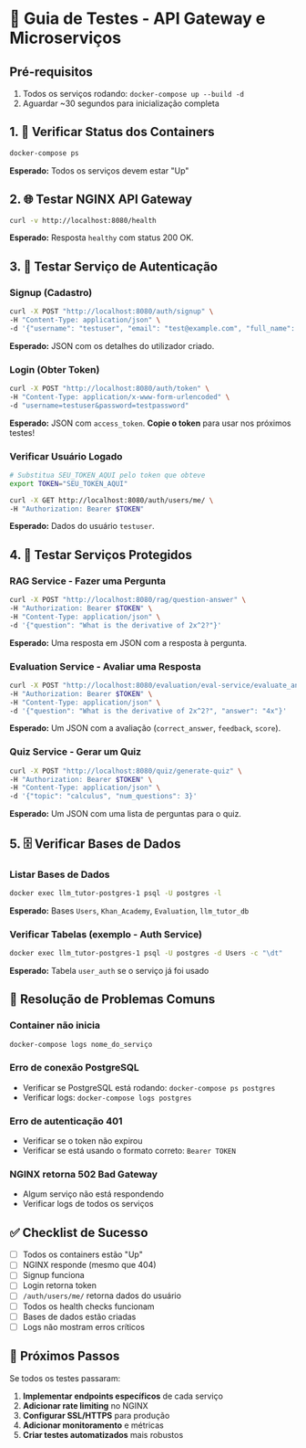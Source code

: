 # 🧪 Guia de Testes - API Gateway e Microserviços

## Pré-requisitos
1. Todos os serviços rodando: `docker-compose up --build -d`
2. Aguardar ~30 segundos para inicialização completa

## 1. 🔧 Verificar Status dos Containers
```bash
docker-compose ps
```
**Esperado:** Todos os serviços devem estar "Up"

## 2. 🌐 Testar NGINX API Gateway
```bash
curl -v http://localhost:8080/health
```
**Esperado:** Resposta `healthy` com status 200 OK.

## 3. 🔐 Testar Serviço de Autenticação

### Signup (Cadastro)
```bash
curl -X POST "http://localhost:8080/auth/signup" \
-H "Content-Type: application/json" \
-d '{"username": "testuser", "email": "test@example.com", "full_name": "Test User", "password": "testpassword"}'
```
**Esperado:** JSON com os detalhes do utilizador criado.

### Login (Obter Token)
```bash
curl -X POST "http://localhost:8080/auth/token" \
-H "Content-Type: application/x-www-form-urlencoded" \
-d "username=testuser&password=testpassword"
```
**Esperado:** JSON com `access_token`.
**Copie o token** para usar nos próximos testes!

### Verificar Usuário Logado
```bash
# Substitua SEU_TOKEN_AQUI pelo token que obteve
export TOKEN="SEU_TOKEN_AQUI"

curl -X GET http://localhost:8080/auth/users/me/ \
-H "Authorization: Bearer $TOKEN"
```
**Esperado:** Dados do usuário `testuser`.

## 4. 🤖 Testar Serviços Protegidos

### RAG Service - Fazer uma Pergunta
```bash
curl -X POST "http://localhost:8080/rag/question-answer" \
-H "Authorization: Bearer $TOKEN" \
-H "Content-Type: application/json" \
-d '{"question": "What is the derivative of 2x^2?"}'
```
**Esperado:** Uma resposta em JSON com a resposta à pergunta.

### Evaluation Service - Avaliar uma Resposta
```bash
curl -X POST "http://localhost:8080/evaluation/eval-service/evaluate_answer" \
-H "Authorization: Bearer $TOKEN" \
-H "Content-Type: application/json" \
-d '{"question": "What is the derivative of 2x^2?", "answer": "4x"}'
```
**Esperado:** Um JSON com a avaliação (`correct_answer`, `feedback`, `score`).

### Quiz Service - Gerar um Quiz
```bash
curl -X POST "http://localhost:8080/quiz/generate-quiz" \
-H "Authorization: Bearer $TOKEN" \
-H "Content-Type: application/json" \
-d '{"topic": "calculus", "num_questions": 3}'
```
**Esperado:** Um JSON com uma lista de perguntas para o quiz.

## 5. 🗄️ Verificar Bases de Dados

### Listar Bases de Dados
```bash
docker exec llm_tutor-postgres-1 psql -U postgres -l
```
**Esperado:** Bases `Users`, `Khan_Academy`, `Evaluation`, `llm_tutor_db`

### Verificar Tabelas (exemplo - Auth Service)
```bash
docker exec llm_tutor-postgres-1 psql -U postgres -d Users -c "\dt"
```
**Esperado:** Tabela `user_auth` se o serviço já foi usado

## 🚨 Resolução de Problemas Comuns

### Container não inicia
```bash
docker-compose logs nome_do_serviço
```

### Erro de conexão PostgreSQL
- Verificar se PostgreSQL está rodando: `docker-compose ps postgres`
- Verificar logs: `docker-compose logs postgres`

### Erro de autenticação 401
- Verificar se o token não expirou
- Verificar se está usando o formato correto: `Bearer TOKEN`

### NGINX retorna 502 Bad Gateway
- Algum serviço não está respondendo
- Verificar logs de todos os serviços

## ✅ Checklist de Sucesso

- [ ] Todos os containers estão "Up"
- [ ] NGINX responde (mesmo que 404)
- [ ] Signup funciona
- [ ] Login retorna token
- [ ] `/auth/users/me/` retorna dados do usuário
- [ ] Todos os health checks funcionam
- [ ] Bases de dados estão criadas
- [ ] Logs não mostram erros críticos

## 🎯 Próximos Passos

Se todos os testes passaram:
1. **Implementar endpoints específicos** de cada serviço
2. **Adicionar rate limiting** no NGINX
3. **Configurar SSL/HTTPS** para produção
4. **Adicionar monitoramento** e métricas
5. **Criar testes automatizados** mais robustos


